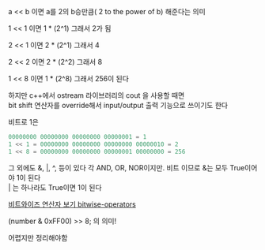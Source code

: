

a << b 이면 a를 2의 b승만큼( 2 to the power of b) 해준다는 의미

1 << 1 이면 1 * (2^1) 그래서 2가 됨

2 << 1 이면 2 * (2^1) 그래서 4

2 << 2 이면 2 * (2^2) 그래서 8

1 << 8 이면 1 * (2^8) 그래서 256이 된다


하지만 c++에서 ostream 라이브러리의 cout 을 사용할 때면   
bit shift 연산자를 override해서 input/output 출력 기능으로 쓰이기도 한다   

비트로 
1은
```cpp
00000000 00000000 00000000 00000001 = 1
1 << 1 = 00000000 00000000 00000000 00000010 = 2
1 << 8 = 00000000 00000000 00000001 00000000 = 256
```



그 외에도 &, |, ^, 등이 있다
각 AND, OR, NOR이지만. 비트 이므로 
&는 모두 True이어야 1이 된다   
| 는 하나라도 True이면 1이 된다 


[ 비트와이즈 연산자 보기 bitwise-operators](https://www.programiz.com/cpp-programming/bitwise-operators)


(number & 0xFF00) >> 8;
의 의미!

어렵지만 정리해야함